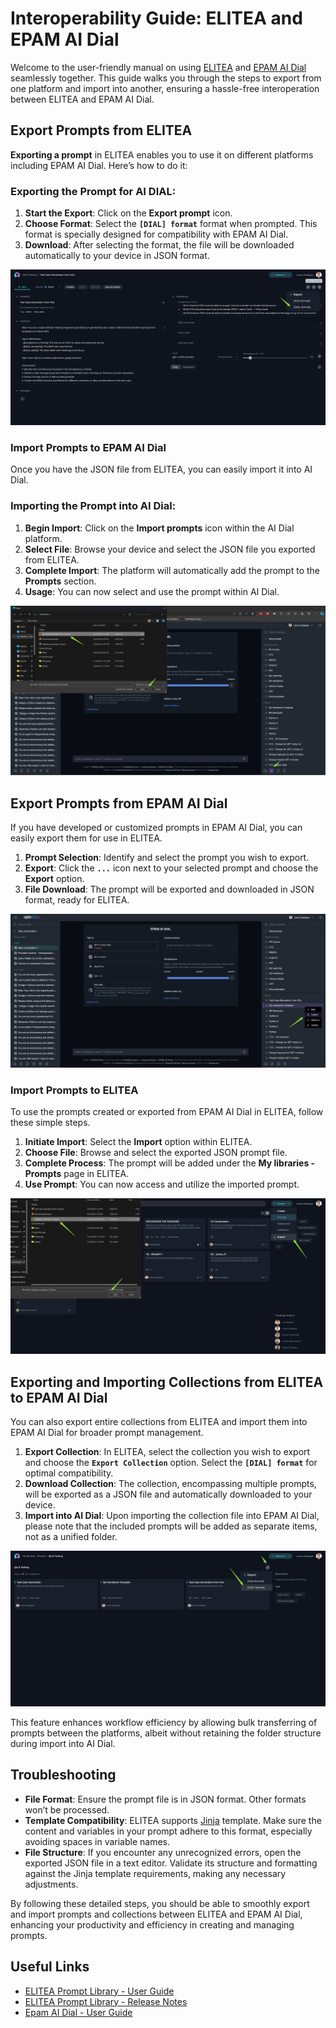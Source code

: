 # Interoperability Guide: ELITEA and EPAM AI Dial

Welcome to the user-friendly manual on using [ELITEA](https://alita.lab.epam.com) and [EPAM AI Dial](https://chat.lab.epam.com/) seamlessly together. This guide walks you through the steps to export from one platform and import into another, ensuring a hassle-free interoperation between ELITEA and EPAM AI Dial.

## Export Prompts from ELITEA

**Exporting a prompt** in ELITEA enables you to use it on different platforms including EPAM AI Dial. Here’s how to do it:

### Exporting the Prompt for AI DIAL:

1. **Start the Export**: Click on the **Export prompt** icon.
2. **Choose Format**: Select the **`[DIAL] format`** format when prompted. This format is specially designed for compatibility with EPAM AI Dial.
3. **Download**: After selecting the format, the file will be downloaded automatically to your device in JSON format.

![Prompt-Export_Prompt_Dial](img/Prompt-Export_Prompt_Dial.png)

### Import Prompts to EPAM AI Dial

Once you have the JSON file from ELITEA, you can easily import it into AI Dial.

### Importing the Prompt into AI Dial:

1. **Begin Import**: Click on the **Import prompts** icon within the AI Dial platform.
2. **Select File**: Browse your device and select the JSON file you exported from ELITEA.
3. **Complete Import**: The platform will automatically add the prompt to the **Prompts** section.
4. **Usage**: You can now select and use the prompt within AI Dial.

![Prompt-Import_Dial](img/Prompt-Import_Dial.png)

## Export Prompts from EPAM AI Dial

If you have developed or customized prompts in EPAM AI Dial, you can easily export them for use in ELITEA.

1. **Prompt Selection**: Identify and select the prompt you wish to export.
2. **Export**: Click the **`...`** icon next to your selected prompt and choose the **Export** option.
3. **File Download**: The prompt will be exported and downloaded in JSON format, ready for ELITEA.

![Dial-Prompt_Export](img/Dial-Prompt_Export.png)

### Import Prompts to ELITEA

To use the prompts created or exported from EPAM AI Dial in ELITEA, follow these simple steps.

1. **Initiate Import**: Select the **Import** option within ELITEA.
2. **Choose File**: Browse and select the exported JSON prompt file.
3. **Complete Process**: The prompt will be added under the **My libraries - Prompts** page in ELITEA.
4. **Use Prompt**: You can now access and utilize the imported prompt.

![Prompt-Import_Alita](img/Prompt-Import_Alita.png)

## Exporting and Importing Collections from ELITEA to EPAM AI Dial

You can also export entire collections from ELITEA and import them into EPAM AI Dial for broader prompt management.

1. **Export Collection**: In ELITEA, select the collection you wish to export and choose the **`Export Collection`** option. Select the **`[DIAL] format`** for optimal compatibility.
2. **Download Collection**: The collection, encompassing multiple prompts, will be exported as a JSON file and automatically downloaded to your device.
3. **Import into AI Dial**: Upon importing the collection file into EPAM AI Dial, please note that the included prompts will be added as separate items, not as a unified folder.

![Collection-Export_Dial](img/Collection-Export_Dial.png)

This feature enhances workflow efficiency by allowing bulk transferring of prompts between the platforms, albeit without retaining the folder structure during import into AI Dial.

## Troubleshooting

* **File Format**: Ensure the prompt file is in JSON format. Other formats won’t be processed.
* **Template Compatibility**: ELITEA supports [Jinja](https://jinja.palletsprojects.com/en/3.1.x/) template. Make sure the content and variables in your prompt adhere to this format, especially avoiding spaces in variable names.
* **File Structure**: If you encounter any unrecognized errors, open the exported JSON file in a text editor. Validate its structure and formatting against the Jinja template requirements, making any necessary adjustments.

By following these detailed steps, you should be able to smoothly export and import prompts and collections between ELITEA and EPAM AI Dial, enhancing your productivity and efficiency in creating and managing prompts.

## Useful Links

* [ELITEA Prompt Library - User Guide](user-guide.md)
* [ELITEA Prompt Library - Release Notes](release-notes.md)
* [Epam AI Dial - User Guide](https://docs.epam-rail.com/user-guide)
